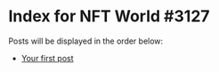 # Index for NFT World #3127
Posts will be displayed in the order below:

- [Your first post](./001-first.md)

